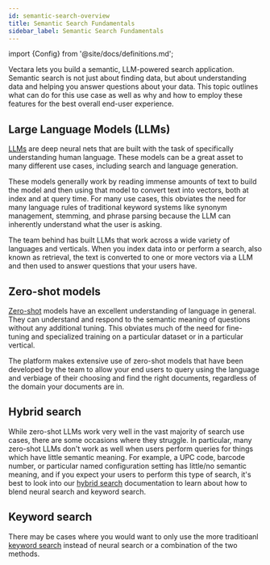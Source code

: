 ```yaml
---
id: semantic-search-overview
title: Semantic Search Fundamentals
sidebar_label: Semantic Search Fundamentals
---
```


import {Config} from '@site/docs/definitions.md';

Vectara lets you build a semantic, LLM-powered search application. Semantic 
search is not just about finding data, but about understanding data and 
helping you answer questions about your data. This topic outlines what <Config v="names.product"/>
can do for this use case as well as why and how to employ these features for 
the best overall end-user experience.

## Large Language Models (LLMs)

[LLMs](https://en.wikipedia.org/wiki/Large_language_model) are deep neural nets
that are built with the task of specifically understanding human language. These
models can be a great asset to many different use cases, including search and
language generation.

These models generally work by reading immense amounts of text to build the 
model and then using that model to convert text into vectors, both at index 
and at query time. For many use cases, this obviates the need for many 
language rules of traditional keyword systems like synonym management, 
stemming, and phrase parsing because the LLM can inherently understand 
what the user is asking.

The team behind <Config v="names.product"/> has built LLMs that work across a
wide variety of languages and verticals. When you index data into <Config v="names.product"/>
or perform a search, also known as retrieval, the text is converted to one or 
more vectors via a LLM and then used to answer questions that your users have.

## Zero-shot models

[Zero-shot](https://en.wikipedia.org/wiki/Zero-shot_learning) models have an excellent 
understanding of language in general. They can understand
and respond to the semantic meaning of questions without any additional tuning.
This obviates much of the need for fine-tuning and specialized training on a
particular dataset or in a particular vertical.

The <Config v="names.product"/> platform makes extensive use of zero-shot models
that have been developed by the team to allow your end users to query using
the language and verbiage of their choosing and find the right documents,
regardless of the domain your documents are in.

## Hybrid search

While zero-shot LLMs work very well in the vast majority of search use cases,
there are some occasions where they struggle. In particular, many zero-shot LLMs
don't work as well when users perform queries for things which have little
semantic meaning. For example, a UPC code, barcode number, or particular named
configuration setting has little/no semantic meaning, and if you expect your
users to perform this type of search, it's best to look into our
[hybrid search](/docs/learn/hybrid-search) documentation to learn about how 
to blend neural search and keyword search.

## Keyword search

There may be cases where you would want to only use the more traditioanl 
[keyword search](/docs/learn/enable-keyword-text-matching) instead of neural search or a combination of the two methods.
